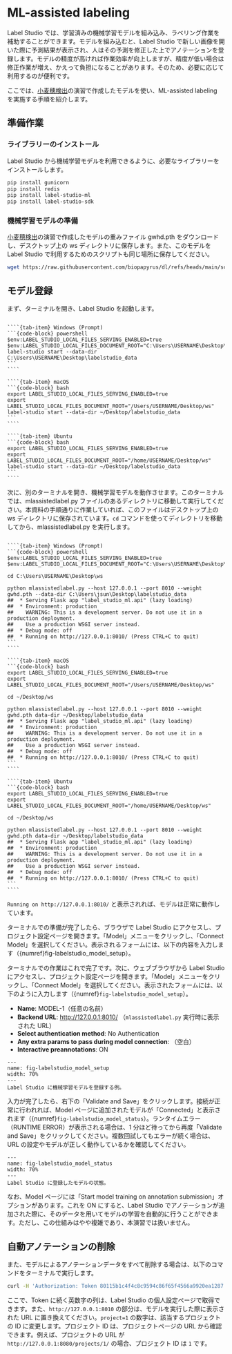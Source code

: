 # ML-assisted labeling

Label Studio では、学習済みの機械学習モデルを組み込み、ラベリング作業を補助することができます。モデルを組み込むと、Label Studio で新しい画像を開いた際に予測結果が表示され、人はその予測を修正した上でアノテーションを登録します。モデルの精度が高ければ作業効率が向上しますが、精度が低い場合は修正作業が増え、かえって負担になることがあります。そのため、必要に応じて利用するのが便利です。

ここでは、[小麦穂検出](wheat_heading_detection)の演習で作成したモデルを使い、ML-assisted labeling を実施する手順を紹介します。

## 準備作業

### ライブラリーのインストール

Label Studio から機械学習モデルを利用できるように、必要なライブラリーをインストールします。

```bash
pip install gunicorn
pip install redis
pip install label-studio-ml
pip install label-studio-sdk
```

### 機械学習モデルの準備

[小麦穂検出](wheat_heading_detection)の演習で作成したモデルの重みファイル gwhd.pth をダウンロードし、デスクトップ上の ws ディレクトリに保存します。また、このモデルを Label Studio で利用するためのスクリプトも同じ場所に保存してください。

```bash
wget https://raw.githubusercontent.com/biopapyrus/dl/refs/heads/main/scripts/mlassistedlabel.py
```


## モデル登録

まず、ターミナルを開き、Label Studio を起動します。

`````{tab-set}

````{tab-item} Windows (Prompt)
```{code-block} powershell
$env:LABEL_STUDIO_LOCAL_FILES_SERVING_ENABLED=true
$env:LABEL_STUDIO_LOCAL_FILES_DOCUMENT_ROOT="C:\Users\USERNAME\Desktop\ws"
label-studio start --data-dir C:\Users\USERNAME\Desktop\labelstudio_data
```
````

````{tab-item} macOS
```{code-block} bash
export LABEL_STUDIO_LOCAL_FILES_SERVING_ENABLED=true
export LABEL_STUDIO_LOCAL_FILES_DOCUMENT_ROOT="/Users/USERNAME/Desktop/ws"
label-studio start --data-dir ~/Desktop/labelstudio_data
```
````

````{tab-item} Ubuntu
```{code-block} bash
export LABEL_STUDIO_LOCAL_FILES_SERVING_ENABLED=true
export LABEL_STUDIO_LOCAL_FILES_DOCUMENT_ROOT="/home/USERNAME/Desktop/ws"
label-studio start --data-dir ~/Desktop/labelstudio_data
```
````

`````


次に、別のターミナルを開き、機械学習モデルを動作させます。このターミナルでは、mlassistedlabel.py ファイルのあるディレクトリに移動して実行してください。本資料の手順通りに作業していれば、このファイルはデスクトップ上の ws ディレクトリに保存されています。`cd` コマンドを使ってディレクトリを移動してから、mlassistedlabel.py を実行します。


`````{tab-set}

````{tab-item} Windows (Prompt)
```{code-block} powershell
$env:LABEL_STUDIO_LOCAL_FILES_SERVING_ENABLED=true
$env:LABEL_STUDIO_LOCAL_FILES_DOCUMENT_ROOT="C:\Users\USERNAME\Desktop\ws"

cd C:\Users\USERNAME\Desktop\ws

python mlassistedlabel.py --host 127.0.0.1 --port 8010 --weight gwhd.pth --data-dir C:\Users\jsun\Desktop\labelstudio_data
##  * Serving Flask app "label_studio_ml.api" (lazy loading)
##  * Environment: production
##    WARNING: This is a development server. Do not use it in a production deployment.
##    Use a production WSGI server instead.
##  * Debug mode: off
##  * Running on http://127.0.0.1:8010/ (Press CTRL+C to quit)
```
````

````{tab-item} macOS
```{code-block} bash
export LABEL_STUDIO_LOCAL_FILES_SERVING_ENABLED=true
export LABEL_STUDIO_LOCAL_FILES_DOCUMENT_ROOT="/Users/USERNAME/Desktop/ws"

cd ~/Desktop/ws

python mlassistedlabel.py --host 127.0.0.1 --port 8010 --weight gwhd.pth data-dir ~/Desktop/labelstudio_data
##  * Serving Flask app "label_studio_ml.api" (lazy loading)
##  * Environment: production
##    WARNING: This is a development server. Do not use it in a production deployment.
##    Use a production WSGI server instead.
##  * Debug mode: off
##  * Running on http://127.0.0.1:8010/ (Press CTRL+C to quit)
```
````

````{tab-item} Ubuntu
```{code-block} bash
export LABEL_STUDIO_LOCAL_FILES_SERVING_ENABLED=true
export LABEL_STUDIO_LOCAL_FILES_DOCUMENT_ROOT="/home/USERNAME/Desktop/ws"

cd ~/Desktop/ws

python mlassistedlabel.py --host 127.0.0.1 --port 8010 --weight gwhd.pth data-dir ~/Desktop/labelstudio_data
##  * Serving Flask app "label_studio_ml.api" (lazy loading)
##  * Environment: production
##    WARNING: This is a development server. Do not use it in a production deployment.
##    Use a production WSGI server instead.
##  * Debug mode: off
##  * Running on http://127.0.0.1:8010/ (Press CTRL+C to quit)
```
````

`````



`Running on http://127.0.0.1:8010/` と表示されれば、モデルは正常に動作しています。



ターミナルでの準備が完了したら、ブラウザで Label Studio にアクセスし、プロジェクト設定ページを開きます。「Model」メニューをクリックし、「Connect Model」を選択してください。表示されるフォームには、以下の内容を入力します（{numref}fig-labelstudio_model_setup）。


ターミナルでの作業はこれで完了です。次に、ウェブブラウザから Label Studio にアクセスし、プロジェクト設定ページを開きます。「Model」メニューをクリックし、「Connect Model」を選択してください。表示されたフォームには、以下のように入力します（{numref}`fig-labelstudio_model_setup`）。


- **Name**: MODEL-1（任意の名前）
- **Backend URL**: http://127.0.0.1:8010/ （`mlassistedlabel.py` 実行時に表示された URL）
- **Select authentication method**: No Authentication
- **Any extra params to pass during model connection**: （空白）
- **Interactive preannotations**: ON


```{figure} ../_static/labelstudio_model_setup.png
---
name: fig-labelstudio_model_setup
width: 70%
---
Label Studio に機械学習モデルを登録する例。
```


入力が完了したら、右下の「Validate and Save」をクリックします。接続が正常に行われれば、Model ページに追加されたモデルが「Connected」と表示されます（{numref}`fig-labelstudio_model_status`）。ランタイムエラー（RUNTIME ERROR）が表示される場合は、1 分ほど待ってから再度「Validate and Save」をクリックしてください。複数回試してもエラーが続く場合は、URL の設定やモデルが正しく動作しているかを確認してください。


```{figure} ../_static/labelstudio_model_status.png
---
name: fig-labelstudio_model_status
width: 70%
---
Label Studio に登録したモデルの状態。
```

なお、Model ページには「Start model training on annotation submission」オプションがあります。これを ON にすると、Label Studio でアノテーションが追加された際に、そのデータを用いてモデルの学習を自動的に行うことができます。ただし、この仕組みはやや複雑であり、本演習では扱いません。


## 自動アノテーションの削除

また、モデルによるアノテーションデータをすべて削除する場合は、以下のコマンドをターミナルで実行します。

```bash
curl -H 'Authorization: Token 80115b1c4f4c8c9594c86f65f4566a9920ea1287' -X POST "http://127.0.0.1:8010/api/dm/actions?id=delete_tasks_predictions&project=1"
```

ここで、Token に続く英数字の列は、Label Studio の個人設定ページで取得できます。また、`http://127.0.0.1:8010` の部分は、モデルを実行した際に表示された URL に置き換えてください。`project=1` の数字は、該当するプロジェクトの ID に変更します。プロジェクト ID は、プロジェクトページの URL から確認できます。例えば、プロジェクトの URL が `http://127.0.0.1:8080/projects/1/` の場合、プロジェクト ID は `1` です。

